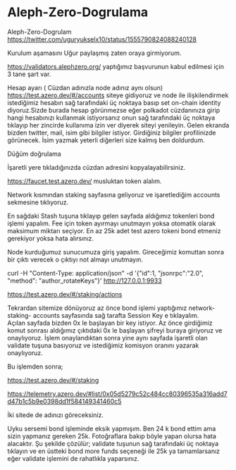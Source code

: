 # Aleph-Zero-Dogrulama
Aleph-Zero-Dogrulam
https://twitter.com/uguryukselx10/status/1555790824088240128

Kurulum aşamasını Uğur paylaşmış zaten oraya girmiyorum.  

https://validators.alephzero.org/   yaptığımız başvurunun kabul edilmesi için 3 tane şart var. 


 Hesap ayarı ( Cüzdan adınızla node adınız aynı olsun) 
 https://test.azero.dev/#/accounts  siteye gidiyoruz ve node ile ilişkilendirmek istediğimiz hesabın sağ tarafındaki üç noktaya basıp set on-chain identity diyoruz.Sizde burada hesap görünmezse eğer polkadot cüzdanınıza girip hangi hesabınızı kullanmak istiyorsanız onun sağ tarafındaki üç noktaya tıklayıp her zincirde kullanıma izin ver diyerek siteyi yenileyin.  Gelen ekranda bizden twitter, mail, isim  gibi bilgiler istiyor. Girdiğiniz bilgiler profilinizde görünecek. İsim yazmak yeterli diğerleri size kalmış ben doldurdum.  

 

Düğüm doğrulama

 

İşaretli yere tıkladığınızda cüzdan adresini kopyalayabilirsiniz. 

https://faucet.test.azero.dev/   musluktan token alalım. 

Network kısmından staking sayfasına geliyoruz ve işaretlediğim accounts sekmesine tıklıyoruz. 


 

En sağdaki Stash tuşuna tıklayıp gelen sayfada aldığımız tokenleri bond işlemi yapalım. Fee için token ayırmayı unutmayın yoksa otomatik olarak maksimum miktarı seçiyor. En az 25k adet test azero tokeni  bond etmeniz gerekiyor yoksa hata alırsınız. 


 Node kurduğumuz sunucumuza giriş yapalım. 
Gireceğimiz komuttan sonra bir çıktı verecek o çıktıyı not almayı unutmayın. 

curl -H "Content-Type: application/json" -d '{"id":1, "jsonrpc":"2.0", "method": "author_rotateKeys"}' http://127.0.0.1:9933

 




 https://test.azero.dev/#/staking/actions 
 
Tekrardan sitemize dönüyoruz az önce bond işlemi yaptığımız  network-staking- accounts sayfasında sağ tarafta Session Key e tıklayalım.   
Açılan sayfada bizden 0x le başlayan bir key istiyor. Az önce girdiğimiz komut sonrası aldığımız çıktıdaki 0x le başlayan şifreyi buraya giriyoruz ve onaylıyoruz. 
 İşlem onaylandıktan sonra yine aynı sayfada işaretli olan validate tuşuna basıyoruz ve istediğimiz komisyon oranını yazarak onaylıyoruz. 
 

Bu işlemden sonra; 

https://test.azero.dev/#/staking

https://telemetry.azero.dev/#list/0x05d5279c52c484cc80396535a316add7d47b1c5b9e0398dd1f584149341460c5

İki sitede de adınızı göreceksiniz. 



Uyku sersemi bond işleminde eksik yapmışım.  Ben 24 k bond ettim ama sizin yapmanız gereken 25k. Fotoğraflara bakıp böyle yapan olursa hata alacaktır. Şu şekilde çözülür; validate tuşunun sağ tarafındaki üç noktaya tıklayın ve en üstteki bond more funds seçeneği ile 25k ya tamamlarsanız eğer validate işlemini de rahatlıkla yaparsınız. 
